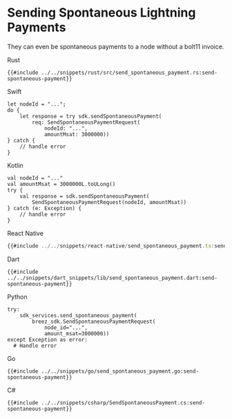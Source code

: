 # Sending Spontaneous Lightning Payments

They can even be spontaneous payments to a node without a bolt11 invoice.

<custom-tabs category="lang">
<div slot="title">Rust</div>
<section>

```rust,ignore
{{#include ../../snippets/rust/src/send_spontaneous_payment.rs:send-spontaneous-payment}}
```
</section>

<div slot="title">Swift</div>
<section>

```swift,ignore
let nodeId = "...";
do {
    let response = try sdk.sendSpontaneousPayment(
        req: SendSpontaneousPaymentRequest(
            nodeId: "...",
            amountMsat: 3000000))
} catch {
    // handle error
}
```
</section>

<div slot="title">Kotlin</div>
<section>

```kotlin,ignore
val nodeId = "..."
val amountMsat = 3000000L.toULong()
try {
    val response = sdk.sendSpontaneousPayment(
        SendSpontaneousPaymentRequest(nodeId, amountMsat))
} catch (e: Exception) {
    // handle error
}
```
</section>

<div slot="title">React Native</div>
<section>

```typescript
{{#include ../../snippets/react-native/send_spontaneous_payment.ts:send-spontaneous-payment}}
```
</section>

<div slot="title">Dart</div>
<section>

```dart,ignore
{{#include ../../snippets/dart_snippets/lib/send_spontaneous_payment.dart:send-spontaneous-payment}}
```
</section>

<div slot="title">Python</div>
<section>

```python,ignore
try:
    sdk_services.send_spontaneous_payment(
        breez_sdk.SendSpontaneousPaymentRequest(
            node_id="...", 
            amount_msat=3000000))
except Exception as error:
  # Handle error
```
</section>

<div slot="title">Go</div>
<section>

```go,ignore
{{#include ../../snippets/go/send_spontaneous_payment.go:send-spontaneous-payment}}
```
</section>

<div slot="title">C#</div>
<section>

```cs,ignore
{{#include ../../snippets/csharp/SendSpontaneousPayment.cs:send-spontaneous-payment}}
```
</section>
</custom-tabs>

